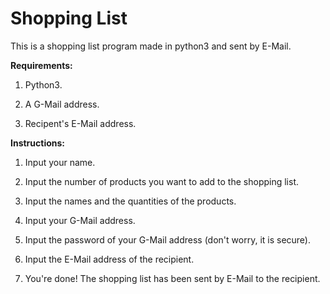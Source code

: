 # Shopping List

This is a shopping list program made in python3 and sent by E-Mail.

**Requirements:** 

1. Python3.

2. A G-Mail address.

3. Recipent's E-Mail address.


**Instructions:** 

1. Input your name.

2. Input the number of products you want to add to the shopping list.

3. Input the names and the quantities of the products.

4. Input your G-Mail address.

5. Input the password of your G-Mail address (don't worry, it is secure).

6. Input the E-Mail address of the recipient.

7. You're done! The shopping list has been sent by E-Mail to the recipient.

